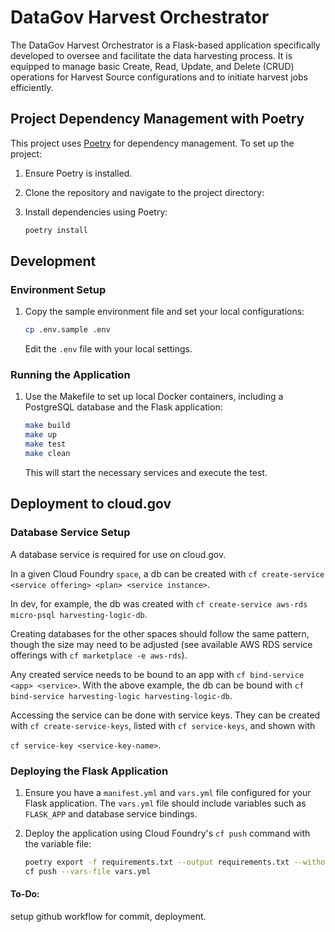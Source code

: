 
# DataGov Harvest Orchestrator

The DataGov Harvest Orchestrator is a Flask-based application specifically developed to oversee and facilitate the data harvesting process. It is equipped to manage basic Create, Read, Update, and Delete (CRUD) operations for Harvest Source configurations and to initiate harvest jobs efficiently.

## Project Dependency Management with Poetry

This project uses [Poetry](https://python-poetry.org/) for dependency management. To set up the project:

1. Ensure Poetry is installed.

2. Clone the repository and navigate to the project directory:

3. Install dependencies using Poetry:

   ```bash
   poetry install
   ```

## Development

### Environment Setup

1. Copy the sample environment file and set your local configurations:

   ```bash
   cp .env.sample .env
   ```

   Edit the `.env` file with your local settings.

### Running the Application

1. Use the Makefile to set up local Docker containers, including a PostgreSQL database and the Flask application:

   ```bash
   make build 
   make up
   make test
   make clean
   ```

   This will start the necessary services and execute the test.

## Deployment to cloud.gov

### Database Service Setup

A database service is required for use on cloud.gov.

In a given Cloud Foundry `space`, a db can be created with 
`cf create-service <service offering> <plan> <service instance>`. 

In dev, for example, the db was created with 
`cf create-service aws-rds micro-psql harvesting-logic-db`. 

Creating databases for the other spaces should follow the same pattern, though the size may need to be adjusted (see available AWS RDS service offerings with `cf marketplace -e aws-rds`).

Any created service needs to be bound to an app with `cf bind-service <app> <service>`. With the above example, the db can be bound with 
`cf bind-service harvesting-logic harvesting-logic-db`.

Accessing the service can be done with service keys. They can be created with `cf create-service-keys`, listed with `cf service-keys`, and shown with 

`cf service-key <service-key-name>`.

### Deploying the Flask Application

1. Ensure you have a `manifest.yml` and `vars.yml` file configured for your Flask application. The `vars.yml` file should include variables such as `FLASK_APP` and database service bindings.

2. Deploy the application using Cloud Foundry's `cf push` command with the variable file:

   ```bash
   poetry export -f requirements.txt --output requirements.txt --without-hashes
   cf push --vars-file vars.yml
   ```

#### To-Do: 
setup github workflow for commit, deployment. 

